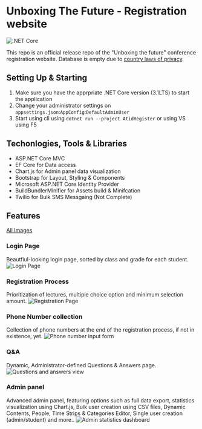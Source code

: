 # Unboxing The Future - Registration website

![.NET Core](https://github.com/avivnaaman/UnboxingTheFuture/workflows/.NET%20Core/badge.svg?branch=master)

This repo is an official release repo of the "Unboxing the future" conference registration website. Database is empty due to [country laws of privacy](https://www.knesset.gov.il/review/data/heb/law/kns9_privacy.pdf).

## Setting Up & Starting
1. Make sure you have the apprpriate .NET Core version (3.1LTS) to start the application
2. Change your administrator settings on `appsettings.json`:`AppConfig`:`DefaultAdminUser`
3. Start using cli using `dotnet run --project AtidRegister` or using VS using F5

## Techonlogies, Tools & Libraries
* ASP.NET Core MVC
* EF Core for Data access
* Chart.js for Admin panel data visualization
* Bootstrap for Layout, Styling & Components
* Microsoft ASP.NET Core Identity Provider
* BuildBundlerMinifier for Assets build & Minifcation
* Twilio for Bulk SMS Messgaing (Not Complete)

## Features
[All Images](https://imgur.com/a/C5bFqEN)
### Login Page
Beautfiul-looking login page, sorted by class and grade for each student.
![Login Page](https://i.imgur.com/IWr6lNF.png)
### Registration Process
Prioritization of lectures, multiple choice option and minimum selection amount.
![Registration Page](https://imgur.com/WRAhHsw.png)
### Phone Number collection
Collection of phone numbers at the end of the registration process, if not in existence, yet.
![Phone number input form](https://imgur.com/9HaojKJ.png)
### Q&A
Dynamic, Administrator-defined Questions & Answers page.
![Questions and answers view](https://imgur.com/HstiEkx.png)
### Admin panel
Advanced admin panel, featuring options such as full data export, statistics visualization using Chart.js, Bulk user creation using CSV files, Dynamic Contents, People, Time Strips & Categories Editor, Single user creation (admin/student) and more.. 
![Admin statistics dashboard](https://imgur.com/1Lcw9zP.png)
